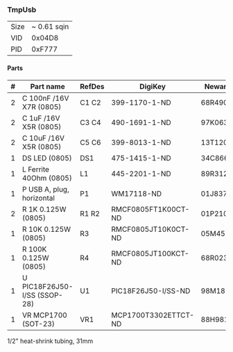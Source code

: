### TmpUsb ###

|      |             |
|------|-------------|
| Size | ~ 0.61 sqin |
| VID  | 0x04D8      |
| PID  | 0xF777      |


#### Parts ####

|  # | Part name                        | RefDes  | DigiKey                    | Newark  |
|---:|----------------------------------|---------|----------------------------|---------|
|  2 | C 100nF /16V X7R (0805)          | C1 C2   | 399-1170-1-ND              | 68R4903 |
|  2 | C 1uF /16V X5R (0805)            | C3 C4   | 490-1691-1-ND              | 97K0638 |
|  2 | C 10uF /16V X5R (0805)           | C5 C6   | 399-8013-1-ND              | 13T1208 |
|  1 | DS LED (0805)                    | DS1     | 475-1415-1-ND              | 34C8663 |
|  1 | L Ferrite 40Ohm (0805)           | L1      | 445-2201-1-ND              | 89R3121 |
|  1 | P USB A, plug, horizontal        | P1      | WM17118-ND                 | 01J8375 |
|  2 | R 1K 0.125W (0805)               | R1 R2   | RMCF0805FT1K00CT-ND        | 01P2109 |
|  1 | R 10K 0.125W (0805)              | R3      | RMCF0805JT10K0CT-ND        | 05M4535 |
|  1 | R 100K 0.125W (0805)             | R4      | RMCF0805JT100KCT-ND        | 68R0231 |
|  1 | U PIC18F26J50-I/SS (SSOP-28)     | U1      | PIC18F26J50-I/SS-ND        | 98M1806 |
|  1 | VR MCP1700 (SOT-23)              | VR1     | MCP1700T3302ETTCT-ND       | 88H9817 |

1/2" heat-shrink tubing, 31mm
